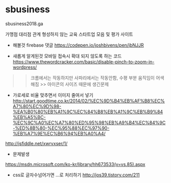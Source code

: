 # sbusiness
sbusiness2018.ga 

가맹점 대리점 관계 형성하지 않는 교육 스타트업 모음 및 평가 사이트

+ 해볼것
firebase 댓글
https://codepen.io/joshbivens/pen/jbNJJR

+ 새롭게 알게된것
모바일 접속시 확대 되지 않도록 하는 코드
https://www.thewordcracker.com/basic/disable-pinch-to-zoom-in-wordpress/

>> 크롬에서는 작동하지만 사파리에서는 작동안함, 수평 부분 움직임이 어색해짐 >> 아이콘의 사이즈 때문에 생긴문제

+ 가로세로 비율 맞추면서 이미지 줄여서 넣기
http://start.goodtime.co.kr/2014/02/%EC%9D%B4%EB%AF%B8%EC%A7%80%EC%9D%98-%EA%B0%80%EB%A1%9C%EC%84%B8%EB%A1%9C%EB%B9%84%EB%A5%BC-%EC%9C%A0%EC%A7%80%ED%95%98%EB%A9%B4%EC%84%9C-%ED%8B%80-%EC%95%88%EC%97%90-%EB%A7%9E%EC%B6%94%EB%A0%A4/

http://jsfiddle.net/xwrvxser/1/


+ 문제발생

https://msdn.microsoft.com/ko-kr/library/hh673533(v=vs.85).aspx

+ css로 글자수넘어가면 ...로 처리하기
http://jos39.tistory.com/211
